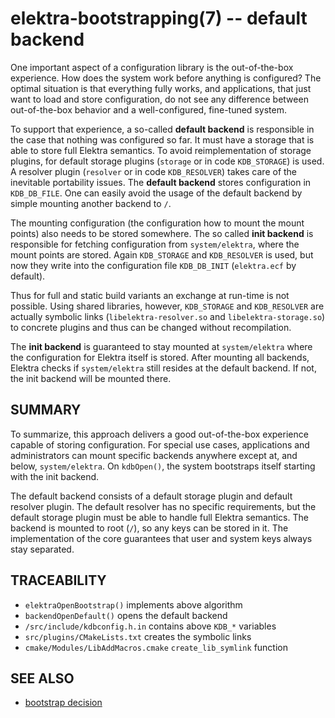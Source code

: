 # elektra-bootstrapping(7) -- default backend

One important aspect of a configuration library is the out-of-the-box
experience. How does the system work before anything is configured?
The optimal situation is that everything fully works, and applications,
that just want to load and store configuration, do not see any difference
between out-of-the-box behavior and a well-configured, fine-tuned system.

To support that experience, a so-called **default backend** is
responsible in the case that nothing was configured so far. It must
have a storage that is able to store full Elektra semantics. To avoid
reimplementation of storage plugins, for default storage plugins
(`storage` or in code `KDB_STORAGE`) is used. A resolver plugin (`resolver`
or in code `KDB_RESOLVER`) takes care of the inevitable portability issues.
The **default backend** stores configuration in `KDB_DB_FILE`. One can easily avoid the
usage of the default backend by simple mounting another backend to `/`.

The mounting configuration (the configuration how to mount the
mount points) also needs to be stored somewhere.
The so called **init backend** is responsible for fetching configuration
from `system/elektra`, where the mount points are stored.
Again `KDB_STORAGE` and `KDB_RESOLVER` is used, but now
they write into the configuration file `KDB_DB_INIT` (`elektra.ecf` by default).

Thus for full and static build variants an exchange at run-time is not possible.
Using shared libraries, however, `KDB_STORAGE` and `KDB_RESOLVER` are actually
symbolic links (`libelektra-resolver.so` and `libelektra-storage.so`) to concrete plugins
and thus can be changed without recompilation.

The **init backend** is guaranteed to stay mounted at
`system/elektra` where the configuration for Elektra
itself is stored. After mounting all backends, Elektra checks if
`system/elektra` still resides at the default backend. If not,
the init backend will be mounted there.

## SUMMARY

To summarize, this approach delivers a good out-of-the-box experience
capable of storing configuration. For special use cases, applications
and administrators can mount specific backends anywhere except at, and
below, `system/elektra`. On `kdbOpen()`, the system
bootstraps itself starting with the init backend.

The default backend consists of a default storage plugin and default
resolver plugin. The default resolver has no specific requirements, but
the default storage plugin must be able to handle full Elektra semantics.
The backend is mounted to root (`/`), so any keys can be
stored in it. The implementation of the core guarantees that user and
system keys always stay separated.

## TRACEABILITY

- `elektraOpenBootstrap()` implements above algorithm
- `backendOpenDefault()` opens the default backend
- `/src/include/kdbconfig.h.in` contains above `KDB_*` variables
- `src/plugins/CMakeLists.txt` creates the symbolic links
- `cmake/Modules/LibAddMacros.cmake` `create_lib_symlink` function

## SEE ALSO

- [bootstrap decision](/doc/decisions/bootstrap.md)
